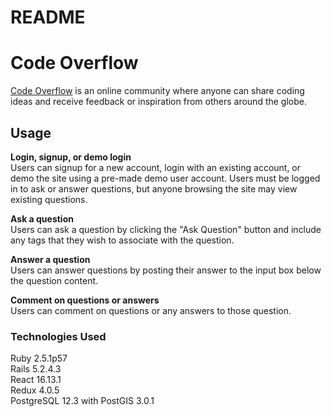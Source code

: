 # README
# Code Overflow
[Code Overflow](https://code-overflow.herokuapp.com/#/) is an online community where anyone can share coding ideas and receive feedback or inspiration from others around the globe. 

## Usage
**Login, signup, or demo login**  
Users can signup for a new account, login with an existing account, or demo the site using a pre-made demo user account. Users must be logged in to ask or answer questions, but anyone browsing the site may view existing questions. 


**Ask a question**  
Users can ask a question by clicking the "Ask Question" button and include any tags that they wish to associate with the question.


**Answer a question**  
Users can answer questions by posting their answer to the input box below the question content.


**Comment on questions or answers**  
Users can comment on questions or any answers to those question.

### Technologies Used
Ruby 2.5.1p57   
Rails 5.2.4.3  
React 16.13.1  
Redux 4.0.5  
PostgreSQL 12.3 with PostGIS 3.0.1  
